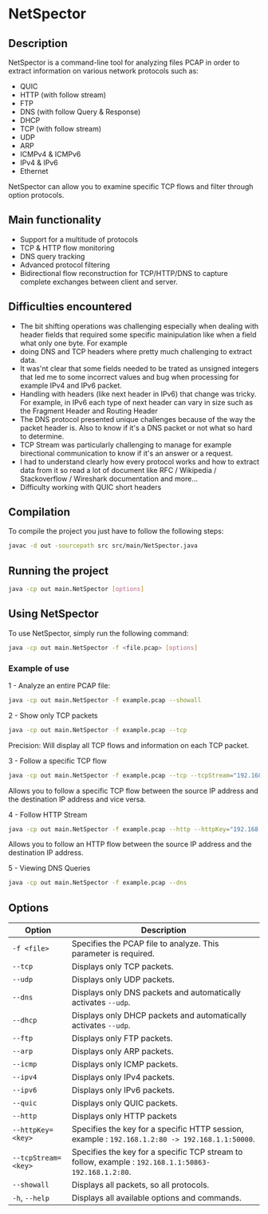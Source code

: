 # NetSpector

## Description

NetSpector is a command-line tool for analyzing files
PCAP in order to extract information on various network protocols such as:

* QUIC
* HTTP (with follow stream)
* FTP
* DNS (with follow Query & Response)
* DHCP
* TCP (with follow stream)
* UDP
* ARP
* ICMPv4 & ICMPv6
* IPv4 & IPv6
* Ethernet

NetSpector can allow you to examine specific TCP flows and filter through option
protocols.

## Main functionality

* Support for a multitude of protocols
* TCP & HTTP flow monitoring
* DNS query tracking
* Advanced protocol filtering
* Bidirectional flow reconstruction for TCP/HTTP/DNS to capture complete exchanges between client and server.

## Difficulties encountered

* The bit shifting operations was challenging especially when dealing with header fields that required some specific mainipulation like when a field what only one byte. For example
* doing DNS and TCP headers where pretty much challenging to extract data.
* It was'nt clear that some fields needed to be trated as unsigned integers that led me to some incorrect values and bug when processing for example IPv4 and IPv6 packet.
* Handling with headers (like next header in IPv6) that change was tricky. For example, in IPv6 each type of next header can vary in size such as the Fragment Header and Routing Header
* The DNS protocol presented unique challenges because of the way the packet header is. Also to know if it's a DNS packet or not what so hard to determine.
* TCP Stream was particularly challenging to manage for example birectional communication to know if it's an answer or a request.  
* I had to understand clearly how every protocol works and how to extract data from it so read a lot of document like RFC / Wikipedia / Stackoverflow / Wireshark documentation and more...
* Difficulty working with QUIC short headers

## Compilation 

To compile the project you just have to follow the following steps:

```bash
javac -d out -sourcepath src src/main/NetSpector.java
```

## Running the project

```bash
java -cp out main.NetSpector [options]
```

## Using NetSpector

To use NetSpector, simply run the following command:


```bash
java -cp out main.NetSpector -f <file.pcap> [options]
```

### Example of use


1 - Analyze an entire PCAP file:


```bash
java -cp out main.NetSpector -f example.pcap --showall
```

2 - Show only TCP packets
 

```bash
java -cp out main.NetSpector -f example.pcap --tcp
```

Precision: Will display all TCP flows and information on each TCP packet.


3 - Follow a specific TCP flow


```bash
java -cp out main.NetSpector -f example.pcap --tcp --tcpStream="192.168.1.1:50863-192.168.1.2:80"
```

Allows you to follow a specific TCP flow between the source IP address and the destination IP address and vice versa.


4 - Follow HTTP Stream

```bash
java -cp out main.NetSpector -f example.pcap --http --httpKey="192.168.1.2:80 -> 192.168.1.1:50000"
```

Allows you to follow an HTTP flow between the source IP address and the destination IP address.

5 - Viewing DNS Queries


```bash
java -cp out main.NetSpector -f example.pcap --dns
```

## Options

| Option              | Description                                                                                           |
|---------------------|-------------------------------------------------------------------------------------------------------|
| `-f <file>`         | Specifies the PCAP file to analyze. This parameter is required.                                       |
| `--tcp`             | Displays only TCP packets.                                                                            |
| `--udp`             | Displays only UDP packets.                                                                            |
| `--dns`             | Displays only DNS packets and automatically activates `--udp`.                                        |
| `--dhcp`            | Displays only DHCP packets and automatically activates `--udp`.                                       |
| `--ftp`             | Displays only FTP packets.                                                                            |
| `--arp`             | Displays only ARP packets.                                                                            |
| `--icmp`            | Displays only ICMP packets.                                                                           |
| `--ipv4`            | Displays only IPv4 packets.                                                                           |
| `--ipv6`            | Displays only IPv6 packets.                                                                           |
| `--quic`            | Displays only QUIC packets.                                                                           |
| `--http`            | Displays only HTTP packets                                                                            |
| `--httpKey=<key>`   | Specifies the key for a specific HTTP session, example :  `192.168.1.2:80 -> 192.168.1.1:50000`.      |
| `--tcpStream=<key>` | Specifies the key for a specific TCP stream to follow, example :  `192.168.1.1:50863-192.168.1.2:80`. |
| `--showall`         | Displays all packets, so all protocols.                                                               |
| `-h`, `--help`      | Displays all available options and commands.                                                          |
